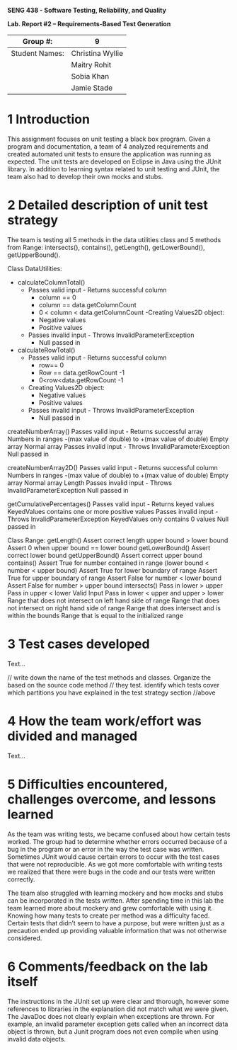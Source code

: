 **SENG 438 - Software Testing, Reliability, and Quality**

**Lab. Report \#2 – Requirements-Based Test Generation**

| Group \#:      |  9                  |
| -------------- | ------------------- |
| Student Names: |  Christina Wyllie   |
|                |  Maitry Rohit       |
|                |  Sobia Khan         |
|                |  Jamie Stade        |

# 1 Introduction

This assignment focuses on unit testing a black box program. Given a program and documentation, a team of 4 analyzed requirements and created automated unit tests to ensure the application was running as expected. The unit tests are developed on Eclipse in Java using the JUnit library. In addition to learning syntax related to unit testing and JUnit, the team also had to develop their own mocks and stubs. 

# 2 Detailed description of unit test strategy

The team is testing all 5 methods in the data utilities class and 5 methods from Range: intersects(), contains(), getLength(), getLowerBound(), getUpperBound().

Class DataUtilities:
- calculateColumnTotal()
  - Passes valid input - Returns successful column
    - column == 0 
    - column == data.getColumnCount 
    - 0 < column < data.getColumnCount
  -Creating Values2D object:
    - Negative values
    - Positive values
  - Passes invalid input - Throws InvalidParameterException
      - Null passed in
- calculateRowTotal()
    - Passes valid input - Returns successful column
      - row== 0 
      - Row == data.getRowCount -1
      - 0<row<data.getRowCount -1
    - Creating Values2D object:
      - Negative values
      - Positive values
    - Passes invalid input - Throws InvalidParameterException
      - Null passed in

createNumberArray()
Passes valid input - Returns successful array
Numbers in ranges -(max value of double) to +(max value of double)
Empty array
Normal array
Passes invalid input - Throws InvalidParameterException
Null passed in

createNumberArray2D()
Passes valid input - Returns successful column
Numbers in ranges -(max value of double) to +(max value of double)
Empty array
Normal array
Length
Passes invalid input - Throws InvalidParameterException
Null passed in

getCumulativePercentages()
Passes valid input - Returns keyed values
KeyedValues contains one or more positive values
Passes invalid input - Throws InvalidParameterException
KeyedValues only contains 0 values
Null passed in

Class Range:
getLength()
Assert correct length upper bound > lower bound
Assert 0 when upper bound == lower bound
getLowerBound()
Assert correct lower bound
getUpperBound()
Assert correct upper bound
contains()
Assert True for number contained in range (lower bound < number < upper bound)
Assert True for lower boundary of range
Assert True for upper boundary of range
Assert False for number < lower bound
Assert False for number > upper bound
intersects()
Pass in lower > upper
Pass in upper < lower
Valid Input
Pass in lower < upper and upper > lower
Range that does not intersect on left hand side of range
Range that does not intersect on right hand side of range
Range that does intersect and is within the bounds
Range that is equal to the initialized range



# 3 Test cases developed

Text…

// write down the name of the test methods and classes. Organize the based on
the source code method // they test. identify which tests cover which partitions
you have explained in the test strategy section //above

# 4 How the team work/effort was divided and managed

Text…

# 5 Difficulties encountered, challenges overcome, and lessons learned

As the team was writing tests, we became confused about how certain tests worked. The group had to determine whether errors occurred because of a bug in the program or an error in the way the test case was written. Sometimes JUnit would cause certain errors to occur with the test cases that were not reproducible. As we got more comfortable with writing tests we realized that there were bugs in the code and our tests were written correctly.

The team also struggled with learning mockery and how mocks and stubs can be incorporated in the tests written. After spending time in this lab the team learned more about mockery and grew comfortable with using it. 
Knowing how many tests to create per method was a difficulty faced. Certain tests that didn’t seem to have a purpose, but were written just as a precaution ended up providing valuable information that was not otherwise considered.


# 6 Comments/feedback on the lab itself

The instructions in the JUnit set up were clear and thorough, however some references to libraries in the explanation did not match what we were given. The JavaDoc does not clearly explain when exceptions are thrown. For example, an invalid parameter exception gets called when an incorrect data object is thrown, but a Junit program does not even compile when using invalid data objects. 
